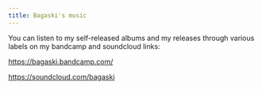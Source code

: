 ```yaml
---
title: Bagaski's music
---
```

You can listen to my self-released albums and my releases through various labels on my bandcamp and soundcloud links:

https://bagaski.bandcamp.com/

https://soundcloud.com/bagaski
